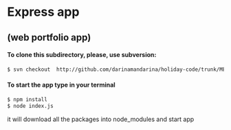 # Express app 
## (web portfolio app)

#### To clone this subdirectory, please, use subversion:
```bash
$ svn checkout  http://github.com/darinamandarina/holiday-code/trunk/MEAN%20app
```

#### To start the app type in your terminal
```bash
$ npm install
$ node index.js
```
it will download all the packages into node_modules
and start app
